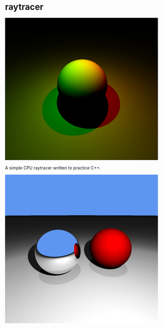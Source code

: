 # raytracer

![A sphere illuminated with two colored lights; rendered in the raytracer](sample.png)

A simple CPU raytracer written to practice C++.

![A reflective sphere next to a red sphere; rendered in the raytracer](reflection-sample.png)